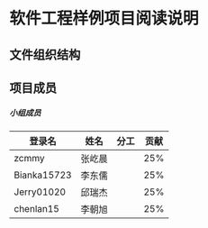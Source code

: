 # 软件工程样例项目阅读说明

## 文件组织结构

## 项目成员
##### 小组成员

登录名 | 姓名 |分工  |贡献
------------ | ------------- |------------ | -------------
zcmmy | 张屹晨  |   |25%
Bianka15723 | 李东儒  |   |  25%
Jerry01020 | 邱瑞杰 |  |  25%
chenlan15| 李朝旭 |   |  25%



